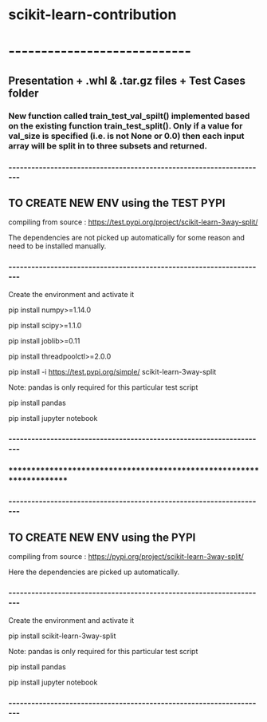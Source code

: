 # scikit-learn-contribution
# ----------------------------

## Presentation + .whl & .tar.gz files + Test Cases folder

### New function called train_test_val_spilt() implemented based on the existing function train_test_split(). Only if a value for val_size is specified (i.e. is not None or 0.0) then each input array will be split in to three subsets and returned.




### --------------------------------------------------------------------

## TO CREATE NEW ENV using the TEST PYPI

compiling from source : https://test.pypi.org/project/scikit-learn-3way-split/

The dependencies are not picked up automatically for some reason and need to be installed manually.

### --------------------------------------------------------------------
Create the environment and activate it

pip install numpy>=1.14.0

pip install scipy>=1.1.0

pip install joblib>=0.11

pip install threadpoolctl>=2.0.0

pip install -i https://test.pypi.org/simple/ scikit-learn-3way-split

Note: pandas is only required for this particular test script

pip install pandas

pip install jupyter notebook

### --------------------------------------------------------------------
### ********************************************************************
### --------------------------------------------------------------------

## TO CREATE NEW ENV using the PYPI 

compiling from source : https://pypi.org/project/scikit-learn-3way-split/

Here the dependencies are picked up automatically.

### --------------------------------------------------------------------
Create the environment and activate it

pip install scikit-learn-3way-split

Note: pandas is only required for this particular test script

pip install pandas

pip install jupyter notebook

### --------------------------------------------------------------------
